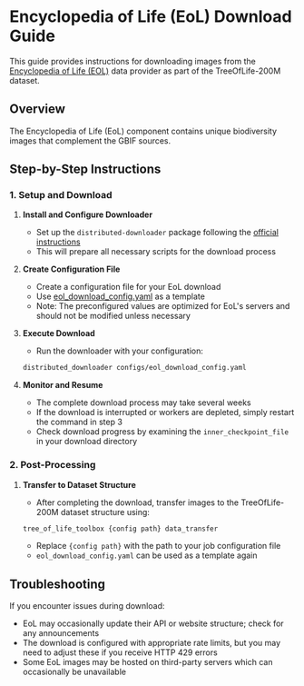 # Encyclopedia of Life (EoL) Download Guide

This guide provides instructions for downloading images from the [Encyclopedia of Life (EOL)](https://eol.org) data provider as part of the TreeOfLife-200M dataset.

## Overview

The Encyclopedia of Life (EoL) component contains unique biodiversity images that complement the GBIF sources.

## Step-by-Step Instructions

### 1. Setup and Download

1. **Install and Configure Downloader**
   - Set up the `distributed-downloader` package following the [official instructions](https://github.com/Imageomics/distributed-downloader/blob/9ef8b0d297f7a868fac31b2b9c3d5f3aa5533472/docs/scripts_README.md)
   - This will prepare all necessary scripts for the download process

2. **Create Configuration File**
   - Create a configuration file for your EoL download
   - Use [eol_download_config.yaml](../config/tree_of_life_200M/eol_download_config.yaml) as a template
   - Note: The preconfigured values are optimized for EoL's servers and should not be modified unless necessary

3. **Execute Download**
   - Run the downloader with your configuration:

   ```bash
   distributed_downloader configs/eol_download_config.yaml
   ```

4. **Monitor and Resume**
   - The complete download process may take several weeks
   - If the download is interrupted or workers are depleted, simply restart the command in step 3
   - Check download progress by examining the `inner_checkpoint_file` in your download directory

### 2. Post-Processing

1. **Transfer to Dataset Structure**
   - After completing the download, transfer images to the TreeOfLife-200M dataset structure using:

   ```bash
   tree_of_life_toolbox {config path} data_transfer
   ```

   - Replace `{config path}` with the path to your job configuration file
   - `eol_download_config.yaml` can be used as a template again

## Troubleshooting

If you encounter issues during download:

- EoL may occasionally update their API or website structure; check for any announcements
- The download is configured with appropriate rate limits, but you may need to adjust these if you receive HTTP 429 errors
- Some EoL images may be hosted on third-party servers which can occasionally be unavailable
